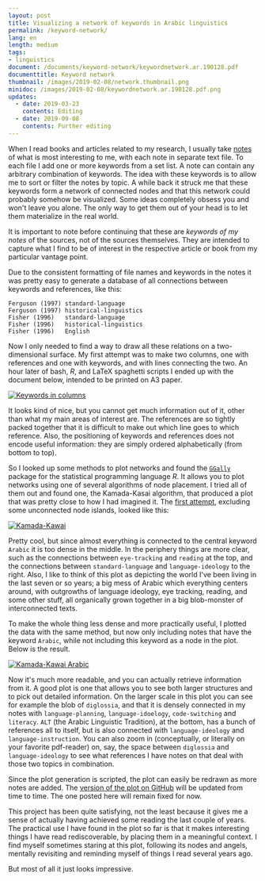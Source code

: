 ```yaml
---
layout: post
title: Visualizing a network of keywords in Arabic linguistics
permalink: /keyword-network/
lang: en
length: medium
tags: 
- linguistics
document: /documents/keyword-network/keywordnetwork.ar.190128.pdf
documenttitle: Keyword network
thumbnail: /images/2019-02-08/network.thumbnail.png
minidoc: /images/2019-02-08/keywordnetwork.ar.190128.pdf.png
updates: 
  - date: 2019-03-23
    contents: Editing
  - date: 2019-09-08
    contents: Further editing
---
```


When I read books and articles related to my research, I usually take [notes](/reading-notes-on-github/) of what is most interesting to me, with each note in separate text file. To each file I add one or more keywords from a set list. A note can contain any arbitrary combination of keywords. The idea with these keywords is to allow me to sort or filter the notes by topic. A while back it struck me that these keywords form a network of connected nodes and that this network could probably somehow be visualized. Some ideas completely obsess you and won't leave you alone. The only way to get them out of your head is to let them materialize in the real world.

It is important to note before continuing that these are *keywords of my notes* of the sources, not of the sources themselves. They are intended to capture what I find to be of interest in the respective article or book from my particular vantage point.

Due to the consistent formatting of file names and keywords in the notes it was pretty easy to generate a database of all connections between keywords and references, like this:

```
Ferguson (1997)	standard-language
Ferguson (1997)	historical-linguistics
Fisher (1996) 	standard-language
Fisher (1996) 	historical-linguistics
Fisher (1996) 	English
```

Now I only needed to find a way to draw all these relations on a two-dimensional surface. My first attempt was to make two columns, one with references and one with keywords, and with lines connecting the two. An hour later of bash, *R*, and LaTeX spaghetti scripts I ended up with the document below, intended to be printed on A3 paper.

[![Keywords in columns](/images/2019-02-08/tikz.tex.pdf.png)](/documents/keyword-network/tikz.tex.pdf)

It looks kind of nice, but you cannot get much information out of it, other than what my main areas of interest are. The references are so tightly packed together that it is difficult to make out which line goes to which reference. Also, the positioning of keywords and references does not encode useful information: they are simply ordered alphabetically (from bottom to top).

So I looked up some methods to plot networks and found the [`GGally`](https://cran.r-project.org/web/packages/GGally/index.html) package for the statistical programming language&nbsp;*R*. It allows you to plot networks using one of several algorithms of node placement. I tried all of them out and found one, the Kamada-Kasai algorithm, that produced a plot that was pretty close to how I had imagined it. The [first attempt](/documents/keyword-network/kamadakawai.pdf), excluding some unconnected node islands, looked like this:

[![Kamada-Kawai](/images/2019-02-08/kamadakawai.pdf.png)](/documents/keyword-network/kamadakawai.pdf)

Pretty cool, but since almost everything is connected to the central keyword `Arabic` it is too dense in the middle. In the periphery things are more clear, such as the connections between `eye-tracking` and `reading` at the top, and the connections between `standard-language` and `language-ideology` to the right. Also, I like to think of this plot as depicting the world I've been living in the last seven or so years; a big mess of Arabic which everything centers around, with outgrowths of language ideology, eye tracking, reading, and some other stuff, all organically grown together in a big blob-monster of interconnected texts.

To make the whole thing less dense and more practically useful, I plotted the data with the same method, but now only including notes that have the keyword `Arabic`, while not including this keyword as a node in the plot. Below is the result.

[![Kamada-Kawai Arabic](/images/2019-02-08/keywordnetwork.ar.190128.pdf.png)](/documents/keyword-network/keywordnetwork.ar.190128.pdf)

Now it's much more readable, and you can actually retrieve information from it. A good plot is one that allows you to see both larger structures and to pick out detailed information. On the larger scale in this plot you can see for example the blob of `diglossia`, and that it is densely connected in my notes with `language-planning`, `language-idoelogy`, `code-switching` and `literacy`. `ALT` (the Arabic Linguistic Tradition), at the bottom, has a bunch of references all to itself, but is also connected with `language-ideology` and `language-instruction`. You can also zoom in (conceptually, or literally on your favorite pdf-reader) on, say, the space between `diglossia` and `language-ideology` to see what references I have notes on that deal with those two topics in combination.

Since the plot generation is scripted, the plot can easily be redrawn as more notes are added. The [version of the plot on GitHub](https://github.com/andreasmhallberg/readingnotes/blob/master/keyword-counts/kamadakawai.ar.pdf) will be updated from time to time. The one posted here will remain fixed for now.

This project has been quite satisfying, not the least because it gives me a sense of actually having achieved some reading the last couple of years. The practical use I have found in the plot so far is that it makes interesting things I have read rediscoverable, by placing them in a meaningful context. I find myself sometimes staring at this plot, following its nodes and angels, mentally revisiting and reminding myself of things I read several years ago.

But most of all it just looks impressive.
